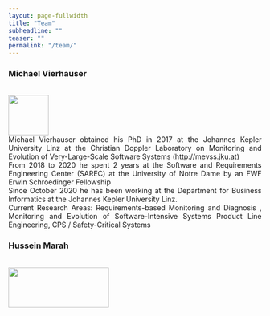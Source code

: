 ```yaml
---
layout: page-fullwidth
title: "Team"
subheadline: ""
teaser: ""
permalink: "/team/"
---
```



### Michael Vierhauser
<br>


<div class="row">
    <div class="small-2 columns">
     <img src="https://se.jku.at/wp-content/uploads/2019/09/UnivAss-michael.jpg" height="80" alt="">
    </div><!-- /.medium-4.columns -->
    <div class="large-10 columns">
<div align="justify">     
Michael Vierhauser obtained his PhD in 2017 at the Johannes Kepler University Linz at the Christian Doppler Laboratory on Monitoring and Evolution of Very-Large-Scale Software Systems (http://mevss.jku.at)
<br>
From 2018 to 2020 he spent 2 years at the Software and Requirements Engineering Center (SAREC) at the University of Notre Dame by an FWF Erwin Schroedinger Fellowship
<br>
Since October 2020 he has been working at the Department for Business Informatics at the Johannes Kepler University Linz.
<br>
Current Research Areas: Requirements-based Monitoring and Diagnosis , Monitoring and Evolution of Software-Intensive Systems Product Line Engineering, CPS / Safety-Critical Systems
</div>
    </div><!-- /.medium-4.columns -->

</div><!-- /.row -->




### Hussein Marah



 <br>


<div class="row">
    <div class="large-2 columns" align="center">
      <img src="{{ site.urlimg }}hmarah.jpg" height="80" width="200" alt="">
    </div><!-- /.medium-4.columns -->
    <div class="large-6 columns">
<div align="justify">     

</div>
    </div><!-- /.medium-4.columns -->

</div><!-- /.row -->
